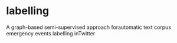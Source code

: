 # labelling
A graph-based semi-supervised approach forautomatic text corpus emergency events labelling inTwitter
